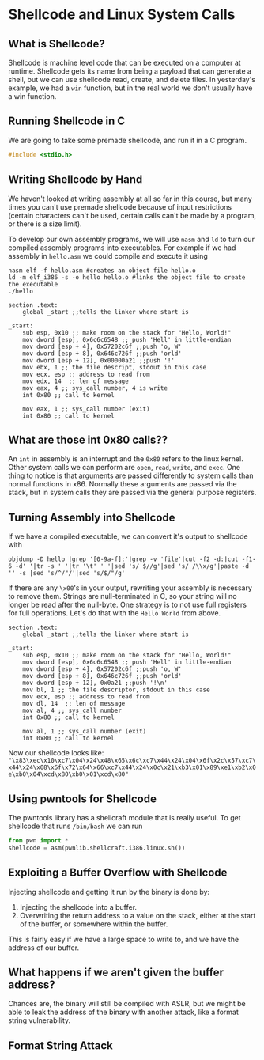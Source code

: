 # Shellcode and Linux System Calls 

## What is Shellcode?
Shellcode is machine level code that can be executed on a computer at runtime. Shellcode gets its name from being a payload that can generate a shell, but we can use shellcode read, create, and delete files. In yesterday's example, we had a `win` function, but in the real world we don't usually have a win function. 

## Running Shellcode in C
We are going to take some premade shellcode, and run it in a C program. 
```C
#include <stdio.h> 
```
## Writing Shellcode by Hand
We haven't looked at writing assembly at all so far in this course, but many times you can't use premade shellcode because of input restrictions (certain characters can't be used, certain calls can't be made by a program, or there is a size limit). 

To develop our own assembly programs, we will use `nasm` and `ld` to turn our compiled assembly programs into executables. For example if we had assembly in `hello.asm` we could compile and execute it using

```shell
nasm elf -f hello.asm #creates an object file hello.o 
ld -m elf_i386 -s -o hello hello.o #links the object file to create the executable
./hello
```  

```assembly
section .text: 
	global _start ;;tells the linker where start is

_start: 
	sub esp, 0x10 ;; make room on the stack for "Hello, World!"
	mov dword [esp], 0x6c6c6548 ;; push 'Hell' in little-endian
	mov dword [esp + 4], 0x57202c6f ;;push 'o, W' 
	mov dword [esp + 8], 0x646c726f ;;push 'orld'
	mov dword [esp + 12], 0x00000a21 ;;push '!'
	mov ebx, 1 ;; the file descript, stdout in this case
	mov ecx, esp ;; address to read from
	mov edx, 14  ;; len of message
	mov eax, 4 ;; sys_call number, 4 is write
	int 0x80 ;; call to kernel
	
	mov eax, 1 ;; sys_call number (exit) 
	int 0x80 ;; call to kernel
```

## What are those int 0x80 calls?? 
An `int` in assembly is an interrupt and the `0x80` refers to the linux kernel. Other system calls we can perform are `open`, `read`, `write`, and `exec`. One thing to notice is that arguments are passed differently to system calls than normal functions in x86. Normally these arguments are passed via the stack, but in system calls they are passed via the general purpose registers. 

## Turning Assembly into Shellcode  
If we have a compiled executable, we can convert it's output to shellcode with 
```shell 
objdump -D hello |grep '[0-9a-f]:'|grep -v 'file'|cut -f2 -d:|cut -f1-6 -d' '|tr -s ' '|tr '\t' ' '|sed 's/ $//g'|sed 's/ /\\x/g'|paste -d '' -s |sed 's/^/"/'|sed 's/$/"/g'
```
If there are any `\x00`'s in your output, rewriting your assembly is necessary to remove them. Strings are null-terminated in C, so your string will no longer be read after the null-byte. One strategy is to not use full registers for full operations. Let's do that with the `Hello World` from above. 

```assembly
section .text: 
	global _start ;;tells the linker where start is

_start: 
	sub esp, 0x10 ;; make room on the stack for "Hello, World!"
	mov dword [esp], 0x6c6c6548 ;; push 'Hell' in little-endian
	mov dword [esp + 4], 0x57202c6f ;;push 'o, W' 
	mov dword [esp + 8], 0x646c726f ;;push 'orld'
	mov dword [esp + 12], 0x0a21 ;;push '!\n'
	mov bl, 1 ;; the file descriptor, stdout in this case
	mov ecx, esp ;; address to read from
	mov dl, 14  ;; len of message
	mov al, 4 ;; sys_call number 
	int 0x80 ;; call to kernel
	
	mov al, 1 ;; sys_call number (exit) 
	int 0x80 ;; call to kernel 
```
Now our shellcode looks like: 
`"\x83\xec\x10\xc7\x04\x24\x48\x65\x6c\xc7\x44\x24\x04\x6f\x2c\x57\xc7\x44\x24\x08\x6f\x72\x64\x66\xc7\x44\x24\x0c\x21\xb3\x01\x89\xe1\xb2\x0e\xb0\x04\xcd\x80\xb0\x01\xcd\x80"` 

## Using pwntools for Shellcode
The pwntools library has a shellcraft module that is really useful. 
To get shellcode that runs `/bin/bash` we can run 

```python 
from pwn import * 
shellcode = asm(pwnlib.shellcraft.i386.linux.sh())
```
## Exploiting a Buffer Overflow with Shellcode
Injecting shellcode and getting it run by the binary is done by: 
1. Injecting the shellcode into a buffer.
2. Overwriting the return address to a value on the stack, either at the start of the buffer, or somewhere within the buffer. 

This is fairly easy if we have a large space to write to, and we have the address of our buffer. 



## What happens if we aren't given the buffer address? 
Chances are, the binary will still be compiled with ASLR, but we might be able to leak the address of the binary with another attack, like a format string vulnerability. 

## Format String Attack


